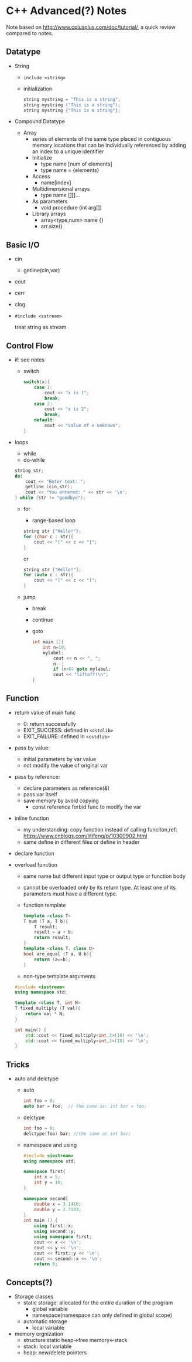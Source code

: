 # C++ Advanced(?) Notes

 Note based on <http://www.cplusplus.com/doc/tutorial/>, a quick review compared to notes.

## Datatype

- String
  - `include <string>`
  
  - initialization

    ```c++
    string mystring = "This is a string";
    string mystring ("This is a string");
    string mystring {"This is a string"};
    ```

- Compound Datatype
  - Array
    - series of elements of the same type placed in contiguous memory locations that can be individually referenced by adding an index to a unique identifier
    - Initialize 
      - type name [num of elements] 
      - type name = {elements}
    - Access
      - name[index]
    - Multidimensional arrays
      - type name [][]...
    - As parameters
      - void procedure (int arg[])
    - Library arrays
      - array<type,num> name {}
      - arr.size()
    
## Basic I/O

- cin
  - getline(cin,var)
- cout
- cerr
- clog
- `#include <sstream>`

    treat string as stream

## Control Flow

- if: see notes
  - switch

    ```c++
    switch(x){
        case 1:
            cout << "x is 1";
            break;
        case 2:
            cout << "x is 2";
            break;
        default:
            cout << "value of x unknown";
    }
    ```

- loops
  - while
  - do-while

  ```c++
  string str;
  do{
      cout << "Enter text: ";
      getline (cin,str);
      cout << "You entered: " << str << '\n';
  } while (str != "goodbye");
  ```

  - for
    - range-based loop

    ```c++
    string str {"Hello!"};
    for (char c : str){
        cout << "[" << c << "]";
    }
    ```

    or

    ```c++
    string str {"Hello!"};
    for (auto c : str){
        cout << "[" << c << "]";
    }
    ```

  - jump
    - break
    - continue
    - goto

      ```c++
      int main (){
          int n=10;
          mylabel:
              cout << n << ", ";
              n--;
              if (n>0) goto mylabel;
              cout << "liftoff!\n";
      }
      ```

## Function

- return value of main func
  - 0: return successfully
  - EXIT_SUCCESS: defined in `<cstdlib>`
  - EXIT_FAILURE: defined in `<cstdlib>`
- pass by value:
  - initial parameters by var value
  - not modify the value of original var
- pass by reference:
  - declare parameters as reference(&)
  - pass var itself
  - save memory by avoid copying
    - const reference forbid func to modify the var
- inline function
  - my understanding: copy function instead of calling funciton,ref: <https://www.cnblogs.com/litifeng/p/10300902.html>
  - same define in different files or define in header
- declare function
- overload function
  - same name but different input type or output type or function body
  - cannot be overloaded only by its return type. At least one of its parameters must have a different type.
  - function template

    ```c++
    template <class T>
    T sum (T a, T b){
        T result;
        result = a + b;
        return result;
    }
    template <class T, class U>
    bool are_equal (T a, U b){
        return (a==b);
    }
    ```

  - non-type template arguments
  
  ```c++
  #include <iostream>
  using namespace std;

  template <class T, int N>
  T fixed_multiply (T val){
      return val * N;
  }

  int main() {
      std::cout << fixed_multiply<int,2>(10) << '\n';
      std::cout << fixed_multiply<int,3>(10) << '\n';
  }
  ```
   
   
   



## Tricks

- auto and delctype
  - auto

    ```c++
    int foo = 0;
    auto bar = foo;  // the same as: int bar = foo;
    ```

  - delctype
  
    ```c++
    int foo = 0;
    delctype(foo) bar; //the same as int bar;
    ```

  - namespace and using

    ```c++
    #include <iostream>
    using namespace std;

    namespace first{
        int x = 5;
        int y = 10;
    }

    namespace second{
        double x = 3.1416;
        double y = 2.7183;
    }
    int main () {
        using first::x;
        using second::y;
        using namespace first;
        cout << x << '\n';
        cout << y << '\n';
        cout << first::y << '\n';
        cout << second::x << '\n';
        return 0;
    ```

## Concepts(?)

- Storage classes
  - static storage: allocated for the entire duration of the program
    - global variable
    - namespace(namespace can only defined in global scope)
  - automatic storage
    - local variable
- memory orgnization
  - structure:static heap->free memory<-stack
  - stack: local variable
  - heap: new/delete pointers




